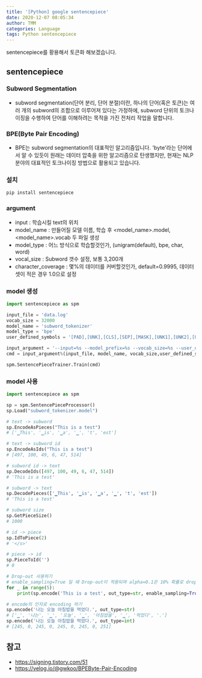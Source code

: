```yaml
---
title: '[Python] google sentencepiece'
date: 2020-12-07 08:05:34
author: TMM
categories: Language
tags: Python sentencepiece
---
```


sentencepiece를 황용해서 토큰화 해보겠습니다.

## sentencepiece

### Subword Segmentation

- subword segmentation(단어 분리, 단어 분절)이란, 하나의 단어(혹은 토큰)는 여러 개의 subword의 조합으로 이루어져 있다는 가정하에, subword 단위의 토크나이징을 수행하여 단어를 이해하려는 목적을 가진 전처리 작업을 말합니다.

### BPE(Byte Pair Encoding)

- BPE는 subword segmentation의 대표적인 알고리즘입니다. 'byte'라는 단어에서 알 수 있듯이 원래는 데이터 압축을 위한 알고리즘으로 탄생했지만, 현재는 NLP 분야의 대표적인 토크나이징 방법으로 활용되고 있습니다.

### 설치

```bash
pip install sentencepiece
```

### argument

- input : 학습시킬 text의 위치
- model_name : 만들어질 모델 이름, 학습 후 <model_name>.model, <model_name>.vocab 두 파일 생성
- model_type : 어느 방식으로 학습할것인가, (unigram(default), bpe, char, word)
- vocal_size : Subword 갯수 설정, 보통 3,200개
- character_coverage : 몇%의 데이터를 커버할것인가, default=0.9995, 데이터셋이 적은 경우 1.0으로 설정

### model 생성

```python
import sentencepiece as spm

input_file = 'data.log'
vocab_size = 32000
model_name = 'subword_tokenizer'
model_type = 'bpe'
user_defined_symbols = '[PAD],[UNK],[CLS],[SEP],[MASK],[UNK1],[UNK2],[UNK3],[UNK4],[UNK5]'

input_argument = '--input=%s --model_prefix=%s --vocab_size=%s --user_defined_symbols=%s --model_type=%s'
cmd = input_argument%(input_file, model_name, vocab_size,user_defined_symbols, model_type)

spm.SentencePieceTrainer.Train(cmd)
```

### model 사용

```python
import sentencepiece as spm

sp = spm.SentencePieceProcessor()
sp.Load("subword_tokenizer.model")

# text -> subword
sp.EncodeAsPieces("This is a test")
# ['▁This', '▁is', '▁a', '▁', 't', 'est']

# text -> subword id
sp.EncodeAsIds("This is a test")
# [497, 100, 49, 6, 47, 514]

# subword id -> text
sp.DecodeIds([497, 100, 49, 6, 47, 514])
# 'This is a test'

# subword -> text
sp.DecodePieces(['▁This', '▁is', '▁a', '▁', 't', 'est'])
# 'This is a test'

# subword size
sp.GetPieceSize()
# 1000

# id -> piece
sp.IdToPiece(2)
# '</s>'

# piece -> id
sp.PieceToId('')
# 0

# Drop-out 사용하기
# enable_sampling=True 일 때 Drop-out이 적용되며 alpha=0.1은 10% 확률로 dropout 한다는 의미이다.
for _ in range(5):
    print(sp.encode('This is a test', out_type=str, enable_sampling=True, alpha=0.1, nbest_size=-1))

# encode의 인자로 encoding 하기
sp.encode('나는 오늘 아침밥을 먹었다.', out_type=str)
# ['▁', '나는', '▁', '오늘', '▁', '아침밥을', '▁', '먹었다', '.']
sp.encode('나는 오늘 아침밥을 먹었다.', out_type=int)
# [245, 0, 245, 0, 245, 0, 245, 0, 251]
```

## 참고

- https://signing.tistory.com/51
- https://velog.io/@gwkoo/BPEByte-Pair-Encoding

```toc

```
